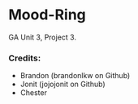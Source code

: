# Mood-Ring

GA Unit 3, Project 3.

### Credits:

- Brandon (brandonlkw on Github)
- Jonit (jojojonit on Github)
- Chester
